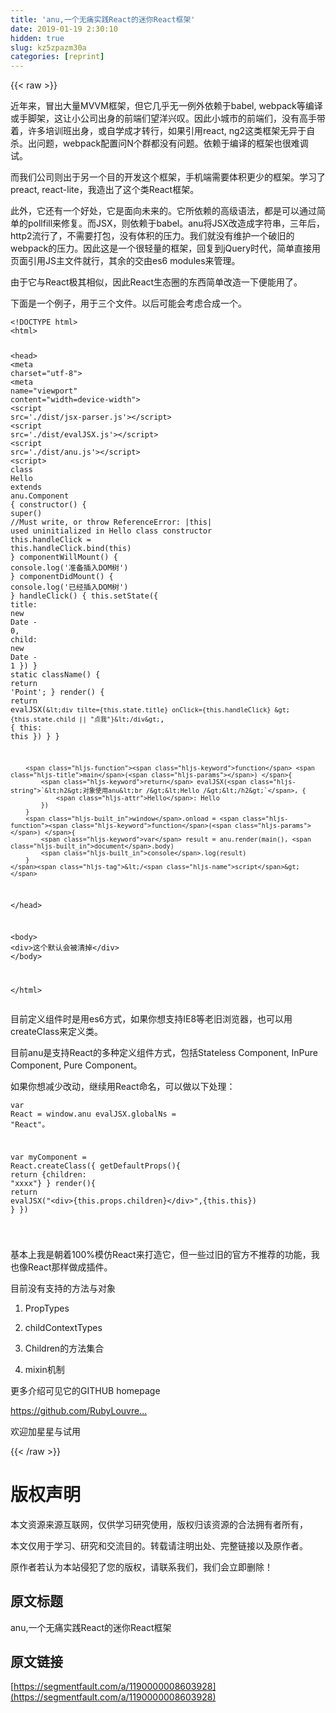 ```yaml
---
title: 'anu,一个无痛实践React的迷你React框架' 
date: 2019-01-19 2:30:10
hidden: true
slug: kz5zpazm30a
categories: [reprint]
---
```


{{< raw >}}

                    
<p>近年来，冒出大量MVVM框架，但它几乎无一例外依赖于babel, webpack等编译或手脚架，这让小公司出身的前端们望洋兴叹。因此小城市的前端们，没有高手带着，许多培训班出身，或自学成才转行，如果引用react, ng2这类框架无异于自杀。出问题，webpack配置问N个群都没有问题。依赖于编译的框架也很难调试。</p>
<p>而我们公司则出于另一个目的开发这个框架，手机端需要体积更少的框架。学习了preact, react-lite，我造出了这个类React框架。</p>
<p>此外，它还有一个好处，它是面向未来的。它所依赖的高级语法，都是可以通过简单的pollfill来修复。而JSX，则依赖于babel。anu将JSX改造成字符串，三年后，http2流行了，不需要打包，没有体积的压力。我们就没有维护一个破旧的 webpack的压力。因此这是一个很轻量的框架，回复到jQuery时代，简单直接用页面引用JS主文件就行，其余的交由es6 modules来管理。</p>
<p>由于它与React极其相似，因此React生态圈的东西简单改造一下便能用了。</p>
<p>下面是一个例子，用于三个文件。以后可能会考虑合成一个。</p>
<div class="widget-codetool" style="display:none;">
      <div class="widget-codetool--inner">
      <span class="selectCode code-tool" data-toggle="tooltip" data-placement="top" title="" data-original-title="全选"></span>
      <span type="button" class="copyCode code-tool" data-toggle="tooltip" data-placement="top" data-clipboard-text="<!DOCTYPE html>
<html>

<head>
    <meta charset=&quot;utf-8&quot;>
    <meta name=&quot;viewport&quot; content=&quot;width=device-width&quot;>
    <script src='./dist/jsx-parser.js'></script>
    <script src='./dist/evalJSX.js'></script>
    <script src='./dist/anu.js'></script>
    <script>
        class Hello extends anu.Component {
            constructor() {
                super() //Must write, or throw ReferenceError: |this| used uninitialized in Hello class constructor
                this.handleClick = this.handleClick.bind(this)
            }
            componentWillMount() {
                console.log('准备插入DOM树')
            }
            componentDidMount() {
                console.log('已经插入DOM树')
            }
            handleClick() {
                this.setState({
                    title: new Date - 0,
                    child: new Date - 1
                })
            }
            static className() {
                return 'Point';
            }
            render() {
                return evalJSX(`<div tilte={this.state.title} onClick={this.handleClick} >{this.state.child || &quot;点我&quot;}</div>`, {
                    this: this
                })
            }
        }

        function main() {
            return evalJSX(`<h2>对象使用anu<br /><Hello /></h2>`, {
                Hello: Hello
            })
        }
        window.onload = function() {
            var result = anu.render(main(), document.body)
            console.log(result)
        }
    </script>
</head>

<body>
    <div>这个默认会被清掉</div>
</body>

</html>
" title="" data-original-title="复制"></span>
      <span type="button" class="saveToNote code-tool" data-toggle="tooltip" data-placement="top" title="" data-original-title="放进笔记"></span>
      </div>
      </div><pre class="hljs xml"><code><span class="hljs-meta">&lt;!DOCTYPE html&gt;</span>
<span class="hljs-tag">&lt;<span class="hljs-name">html</span>&gt;</span>

<span class="hljs-tag">&lt;<span class="hljs-name">head</span>&gt;</span>
    <span class="hljs-tag">&lt;<span class="hljs-name">meta</span> <span class="hljs-attr">charset</span>=<span class="hljs-string">"utf-8"</span>&gt;</span>
    <span class="hljs-tag">&lt;<span class="hljs-name">meta</span> <span class="hljs-attr">name</span>=<span class="hljs-string">"viewport"</span> <span class="hljs-attr">content</span>=<span class="hljs-string">"width=device-width"</span>&gt;</span>
    <span class="hljs-tag">&lt;<span class="hljs-name">script</span> <span class="hljs-attr">src</span>=<span class="hljs-string">'./dist/jsx-parser.js'</span>&gt;</span><span class="undefined"></span><span class="hljs-tag">&lt;/<span class="hljs-name">script</span>&gt;</span>
    <span class="hljs-tag">&lt;<span class="hljs-name">script</span> <span class="hljs-attr">src</span>=<span class="hljs-string">'./dist/evalJSX.js'</span>&gt;</span><span class="undefined"></span><span class="hljs-tag">&lt;/<span class="hljs-name">script</span>&gt;</span>
    <span class="hljs-tag">&lt;<span class="hljs-name">script</span> <span class="hljs-attr">src</span>=<span class="hljs-string">'./dist/anu.js'</span>&gt;</span><span class="undefined"></span><span class="hljs-tag">&lt;/<span class="hljs-name">script</span>&gt;</span>
    <span class="hljs-tag">&lt;<span class="hljs-name">script</span>&gt;</span><span class="javascript">
        <span class="hljs-class"><span class="hljs-keyword">class</span> <span class="hljs-title">Hello</span> <span class="hljs-keyword">extends</span> <span class="hljs-title">anu</span>.<span class="hljs-title">Component</span> </span>{
            <span class="hljs-keyword">constructor</span>() {
                <span class="hljs-keyword">super</span>() <span class="hljs-comment">//Must write, or throw ReferenceError: |this| used uninitialized in Hello class constructor</span>
                <span class="hljs-keyword">this</span>.handleClick = <span class="hljs-keyword">this</span>.handleClick.bind(<span class="hljs-keyword">this</span>)
            }
            componentWillMount() {
                <span class="hljs-built_in">console</span>.log(<span class="hljs-string">'准备插入DOM树'</span>)
            }
            componentDidMount() {
                <span class="hljs-built_in">console</span>.log(<span class="hljs-string">'已经插入DOM树'</span>)
            }
            handleClick() {
                <span class="hljs-keyword">this</span>.setState({
                    <span class="hljs-attr">title</span>: <span class="hljs-keyword">new</span> <span class="hljs-built_in">Date</span> - <span class="hljs-number">0</span>,
                    <span class="hljs-attr">child</span>: <span class="hljs-keyword">new</span> <span class="hljs-built_in">Date</span> - <span class="hljs-number">1</span>
                })
            }
            <span class="hljs-keyword">static</span> className() {
                <span class="hljs-keyword">return</span> <span class="hljs-string">'Point'</span>;
            }
            render() {
                <span class="hljs-keyword">return</span> evalJSX(<span class="hljs-string">`&lt;div tilte={this.state.title} onClick={this.handleClick} &gt;{this.state.child || "点我"}&lt;/div&gt;`</span>, {
                    <span class="hljs-attr">this</span>: <span class="hljs-keyword">this</span>
                })
            }
        }

        <span class="hljs-function"><span class="hljs-keyword">function</span> <span class="hljs-title">main</span>(<span class="hljs-params"></span>) </span>{
            <span class="hljs-keyword">return</span> evalJSX(<span class="hljs-string">`&lt;h2&gt;对象使用anu&lt;br /&gt;&lt;Hello /&gt;&lt;/h2&gt;`</span>, {
                <span class="hljs-attr">Hello</span>: Hello
            })
        }
        <span class="hljs-built_in">window</span>.onload = <span class="hljs-function"><span class="hljs-keyword">function</span>(<span class="hljs-params"></span>) </span>{
            <span class="hljs-keyword">var</span> result = anu.render(main(), <span class="hljs-built_in">document</span>.body)
            <span class="hljs-built_in">console</span>.log(result)
        }
    </span><span class="hljs-tag">&lt;/<span class="hljs-name">script</span>&gt;</span>
<span class="hljs-tag">&lt;/<span class="hljs-name">head</span>&gt;</span>

<span class="hljs-tag">&lt;<span class="hljs-name">body</span>&gt;</span>
    <span class="hljs-tag">&lt;<span class="hljs-name">div</span>&gt;</span>这个默认会被清掉<span class="hljs-tag">&lt;/<span class="hljs-name">div</span>&gt;</span>
<span class="hljs-tag">&lt;/<span class="hljs-name">body</span>&gt;</span>

<span class="hljs-tag">&lt;/<span class="hljs-name">html</span>&gt;</span>
</code></pre>
<p>目前定义组件时是用es6方式，如果你想支持IE8等老旧浏览器，也可以用createClass来定义类。</p>
<p>目前anu是支持React的多种定义组件方式，包括Stateless Component, InPure Component, Pure Component。</p>
<p>如果你想减少改动，继续用React命名，可以做以下处理：</p>
<div class="widget-codetool" style="display:none;">
      <div class="widget-codetool--inner">
      <span class="selectCode code-tool" data-toggle="tooltip" data-placement="top" title="" data-original-title="全选"></span>
      <span type="button" class="copyCode code-tool" data-toggle="tooltip" data-placement="top" data-clipboard-text="var React = window.anu
evalJSX.globalNs = &quot;React&quot;。

var myComponent = React.createClass({
    getDefaultProps(){
       return {children: &quot;xxxx&quot;}
    }
    render(){
      return evalJSX(&quot;<div>{this.props.children}</div>&quot;,{this.this})
   }
})

" title="" data-original-title="复制"></span>
      <span type="button" class="saveToNote code-tool" data-toggle="tooltip" data-placement="top" title="" data-original-title="放进笔记"></span>
      </div>
      </div><pre class="hljs kotlin"><code><span class="hljs-keyword">var</span> React = window.anu
evalJSX.globalNs = <span class="hljs-string">"React"</span>。

<span class="hljs-keyword">var</span> myComponent = React.createClass({
    getDefaultProps(){
       <span class="hljs-keyword">return</span> {children: <span class="hljs-string">"xxxx"</span>}
    }
    render(){
      <span class="hljs-keyword">return</span> evalJSX(<span class="hljs-string">"&lt;div&gt;{this.props.children}&lt;/div&gt;"</span>,{<span class="hljs-keyword">this</span>.<span class="hljs-keyword">this</span>})
   }
})

</code></pre>
<p>基本上我是朝着100%模仿React来打造它，但一些过旧的官方不推荐的功能，我也像React那样做成插件。</p>
<p>目前没有支持的方法与对象</p>
<ol>
<li><p>PropTypes</p></li>
<li><p>childContextTypes</p></li>
<li><p>Children的方法集合</p></li>
<li><p>mixin机制</p></li>
</ol>
<p>更多介绍可见它的GITHUB homepage</p>
<p><a href="https://github.com/RubyLouvre/anu" rel="nofollow noreferrer" target="_blank">https://github.com/RubyLouvre...</a></p>
<p>欢迎加星星与试用</p>

                
{{< /raw >}}

# 版权声明
本文资源来源互联网，仅供学习研究使用，版权归该资源的合法拥有者所有，

本文仅用于学习、研究和交流目的。转载请注明出处、完整链接以及原作者。

原作者若认为本站侵犯了您的版权，请联系我们，我们会立即删除！

## 原文标题
anu,一个无痛实践React的迷你React框架

## 原文链接
[https://segmentfault.com/a/1190000008603928](https://segmentfault.com/a/1190000008603928)


